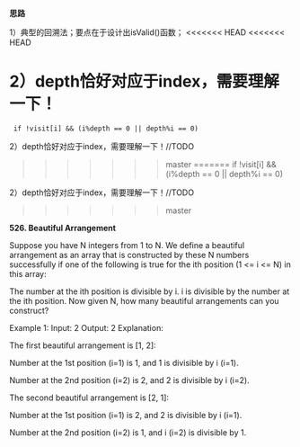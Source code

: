 <B>思路</B><br/>

  1）典型的回溯法；要点在于设计出isValid()函数；
<<<<<<< HEAD
<<<<<<< HEAD

  2）depth恰好对应于index，需要理解一下！
=======
     if !visit[i] && (i%depth == 0 || depth%i == 0)

  2）depth恰好对应于index，需要理解一下！//TODO
>>>>>>> master
=======
     if !visit[i] && (i%depth == 0 || depth%i == 0)

  2）depth恰好对应于index，需要理解一下！//TODO
>>>>>>> master



<B>526. Beautiful Arrangement</B>

Suppose you have N integers from 1 to N. We define a beautiful arrangement as an array that is constructed by these N numbers successfully if one of the following is true for the ith position (1 <= i <= N) in this array:

The number at the ith position is divisible by i.
i is divisible by the number at the ith position.
Now given N, how many beautiful arrangements can you construct?

Example 1:
Input: 2
Output: 2
Explanation:

The first beautiful arrangement is [1, 2]:

Number at the 1st position (i=1) is 1, and 1 is divisible by i (i=1).

Number at the 2nd position (i=2) is 2, and 2 is divisible by i (i=2).

The second beautiful arrangement is [2, 1]:

Number at the 1st position (i=1) is 2, and 2 is divisible by i (i=1).

Number at the 2nd position (i=2) is 1, and i (i=2) is divisible by 1.
